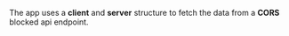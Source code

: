 The app uses a **client** and **server** structure to fetch the data from a **CORS** blocked api endpoint.
